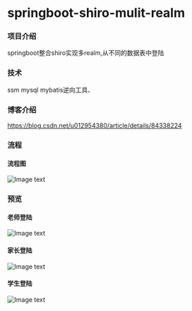 # springboot-shiro-mulit-realm

### 项目介绍
springboot整合shiro实现多realm,从不同的数据表中登陆

### 技术
ssm mysql mybatis逆向工具、

### 博客介绍
https://blog.csdn.net/u012954380/article/details/84338224

### 流程

#### 流程图
![Image text](https://github.com/Yanyf765/springboot-shiro-mulit-realm/blob/master/img/TIM%E6%88%AA%E5%9B%BE20181122145037.png)


### 预览

#### 老师登陆
![Image text](https://github.com/Yanyf765/springboot-shiro-mulit-realm/blob/master/img/TIM%E6%88%AA%E5%9B%BE20181122134609.png)

#### 家长登陆
![Image text](https://github.com/Yanyf765/springboot-shiro-mulit-realm/blob/master/img/TIM%E6%88%AA%E5%9B%BE20181122134709.png)

#### 学生登陆
![Image text](https://github.com/Yanyf765/springboot-shiro-mulit-realm/blob/master/img/TIM%E6%88%AA%E5%9B%BE20181122134635.png)




